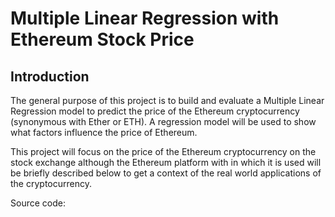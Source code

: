 # Multiple Linear Regression with Ethereum Stock Price

## Introduction

The general purpose of this project is to build and evaluate a Multiple Linear Regression model to predict the price of the Ethereum cryptocurrency (synonymous with Ether or ETH). A regression model will be used to show what factors influence the price of Ethereum. 

This project will focus on the price of the Ethereum cryptocurrency on the stock exchange although the Ethereum platform with in which it is used will be briefly described below to get a context of the real world applications of the cryptocurrency. 

Source code:
